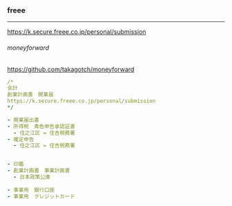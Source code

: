 ### freee
---
https://k.secure.freee.co.jp/personal/submission

###### moneyforward
https://github.com/takagotch/moneyforward


```.yml
/*
会計
創業計画書　開業届　
https://k.secure.freee.co.jp/personal/submission
*/

- 開業届出書
- 所得税　青色申告承認証書
  - 住之江区 = 住吉税務署
- 確定申告
  - 住之江区 = 住吉税務署


- 印鑑
- 創業計画書　事業計画書
  - 日本政策公庫
  
- 事業用　銀行口座
- 事業用　クレジットカード

```

```
```

```
```

